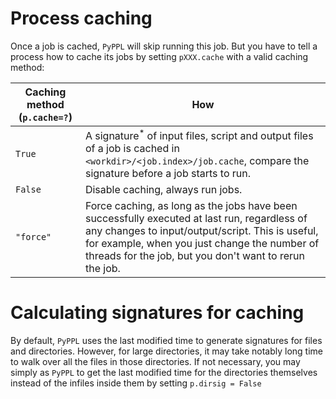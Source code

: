 <!-- toc -->

# Process caching
Once a job is cached, `PyPPL` will skip running this job. But you have to tell a process how to cache its jobs by setting `pXXX.cache` with a valid caching method:

|Caching method (`p.cache=?`)|How|
|-|-|
|`True`|A signature<sup>*</sup> of input files, script and output files of a job is cached in `<workdir>/<job.index>/job.cache`, compare the signature before a job starts to run.|
|`False`| Disable caching, always run jobs.|
|`"force"`| Force caching, as long as the jobs have been successfully executed at last run, regardless of any changes to input/output/script. This is useful, for example, when you just change the number of threads for the job, but you don't want to rerun the job.|

# Calculating signatures for caching
By default, `PyPPL` uses the last modified time to generate signatures for files and directories. However, for large directories, it may take notably long time to walk over all the files in those directories. If not necessary, you may simply as `PyPPL` to get the last modified time for the directories themselves instead of the infiles inside them by setting `p.dirsig = False`
